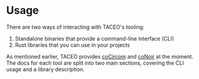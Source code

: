 # Usage

There are two ways of interacting with TACEO's tooling:
  1. Standalone binaries that provide a command-line interface (CLI)
  2. Rust libraries that you can use in your projects

As mentioned earlier, TACEO provides [coCircom](/co-circom/co-circom.md) and [coNoir](/co-noir/co-noir.md) at the moment. The docs for each tool are split into two main sections, covering the CLI usage and a library description.
